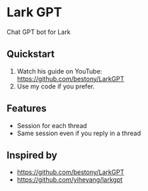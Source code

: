# Lark GPT

Chat GPT bot for Lark

## Quickstart

1. Watch his guide on YouTube:  
https://github.com/bestony/LarkGPT
2. Use my code if you prefer.

## Features

- Session for each thread
- Same session even if you reply in a thread

## Inspired by
- https://github.com/bestony/LarkGPT
- https://github.com/yiheyang/larkgpt